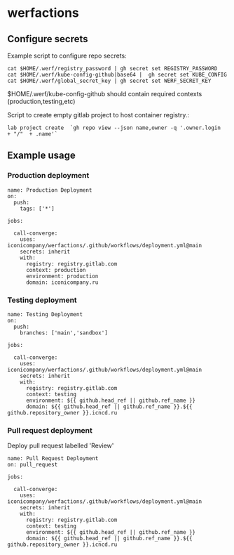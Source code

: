 # werfactions

## Configure secrets

Example script to configure repo secrets:

```
cat $HOME/.werf/registry_password | gh secret set REGISTRY_PASSWORD
cat $HOME/.werf/kube-config-github|base64 |  gh secret set KUBE_CONFIG
cat $HOME/.werf/global_secret_key | gh secret set WERF_SECRET_KEY
```

$HOME/.werf/kube-config-github should contain required contexts (production,testing,etc)

Script to create empty gitlab project to host container registry.:

```
lab project create  `gh repo view --json name,owner -q '.owner.login  + "/"  + .name'`
```

## Example usage

### Production deployment

```
name: Production Deployment
on:
  push:
    tags: ['*']

jobs:

  call-converge:
    uses: iconicompany/werfactions/.github/workflows/deployment.yml@main
    secrets: inherit
    with:
      registry: registry.gitlab.com
      context: production
      environment: production
      domain: iconicompany.ru
```

### Testing deployment

```
name: Testing Deployment
on:
  push:
    branches: ['main','sandbox']

jobs:

  call-converge:
    uses: iconicompany/werfactions/.github/workflows/deployment.yml@main
    secrets: inherit
    with:
      registry: registry.gitlab.com
      context: testing
      environment: ${{ github.head_ref || github.ref_name }}
      domain: ${{ github.head_ref || github.ref_name }}.${{ github.repository_owner }}.icncd.ru
```

### Pull request deployment

Deploy pull request labelled 'Review'

```
name: Pull Request Deployment
on: pull_request

jobs:

  call-converge:
    uses: iconicompany/werfactions/.github/workflows/deployment.yml@main
    secrets: inherit
    with:
      registry: registry.gitlab.com
      context: testing
      environment: ${{ github.head_ref || github.ref_name }}
      domain: ${{ github.head_ref || github.ref_name }}.${{ github.repository_owner }}.icncd.ru

```